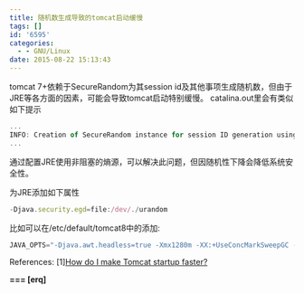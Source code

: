 ```yaml
---
title: 随机数生成导致的tomcat启动缓慢
tags: []
id: '6595'
categories:
  - - GNU/Linux
date: 2015-08-22 15:13:43
---
```



<!-- more -->
tomcat 7+依赖于SecureRandom为其session id及其他事项生成随机数，但由于JRE等各方面的因素，可能会导致tomcat启动特别缓慢。
catalina.out里会有类似如下提示
```js
...
INFO: Creation of SecureRandom instance for session ID generation using \[SHA1PRNG\] took \[586,623\] milliseconds.
...
```

通过配置JRE使用非阻塞的熵源，可以解决此问题，但因随机性下降会降低系统安全性。

为JRE添加如下属性
```js
-Djava.security.egd=file:/dev/./urandom
```

比如可以在/etc/default/tomcat8中的添加:
```js
JAVA_OPTS="-Djava.awt.headless=true -Xmx1280m -XX:+UseConcMarkSweepGC -Djava.security.egd=file:/dev/./urandom"
```

References:
\[1\][How do I make Tomcat startup faster?](http://wiki.apache.org/tomcat/HowTo/FasterStartUp)

**\===
\[erq\]**